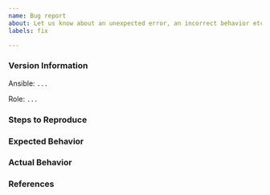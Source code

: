 ```yaml
---
name: Bug report
about: Let us know about an unexpected error, an incorrect behavior etc.
labels: fix

---
```

<!--
Hi,

Thank you for opening an issue. Try to fill in the information below as best you can so it will be easier to help you faster.
-->

### Version Information
<!---
ansible --version
-->
Ansible: `...`
<!---
If you are not using the latest version of this Ansible role, please try upgrading because your issue may have already been fixed.
-->
Role: `...`

### Steps to Reproduce
<!--
Please list the steps required to reproduce the issue if possible.
-->

### Expected Behavior
<!--
What should have happened?
-->

### Actual Behavior
<!--
What actually happened?
-->

### References
<!--
Are there any other GitHub issues (open or closed) or Pull Requests that should be linked here? For example:

- #42

-->
